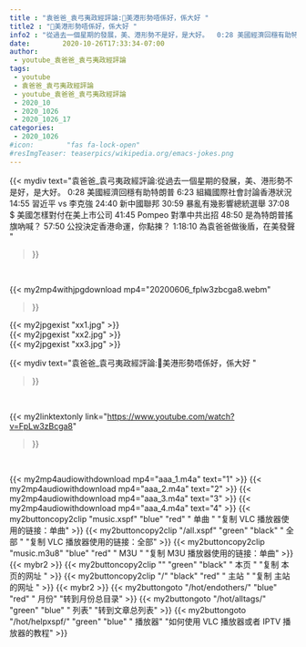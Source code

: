 ```yaml
---
title : "袁爸爸_袁弓夷政經評論:🔴美港形勢唔係好，係大好 "
title2 : "🔴美港形勢唔係好，係大好 "
info2 : "從過去一個星期的發展，美、港形勢不是好，是大好。  0:28 美國經濟回穩有助特朗普 6:23 組織國際社會討論香港狀況 14:55 習近平 vs 李克強 24:40 新中國聯邦 30:59 暴亂有幾影響總統選舉 37:08 $ 美國怎樣對付在美上市公司 41:45 Pompeo 對準中共出招 48:50 是為特朗普搖旗吶喊？ 57:50 公投決定香港命運，你點揀？ 1:18:10 為袁爸爸做後盾，在美發聲 "
date:        2020-10-26T17:33:34-07:00
author:
 - youtube_袁爸爸_袁弓夷政經評論
tags:
 - youtube
 - 袁爸爸_袁弓夷政經評論
 - youtube_袁爸爸_袁弓夷政經評論
 - 2020_10
 - 2020_1026
 - 2020_1026_17
categories:
 - 2020_1026
#icon:        "fas fa-lock-open"
#resImgTeaser: teaserpics/wikipedia.org/emacs-jokes.png
---
```


{{< mydiv text="袁爸爸_袁弓夷政經評論:從過去一個星期的發展，美、港形勢不是好，是大好。  0:28 美國經濟回穩有助特朗普 6:23 組織國際社會討論香港狀況 14:55 習近平 vs 李克強 24:40 新中國聯邦 30:59 暴亂有幾影響總統選舉 37:08 $ 美國怎樣對付在美上市公司 41:45 Pompeo 對準中共出招 48:50 是為特朗普搖旗吶喊？ 57:50 公投決定香港命運，你點揀？ 1:18:10 為袁爸爸做後盾，在美發聲 "
>}}
<br>


{{< my2mp4withjpgdownload mp4="20200606_fplw3zbcga8.webm"
>}}

{{< my2jpgexist "xx1.jpg" >}}<br>
{{< my2jpgexist "xx2.jpg" >}}<br>
{{< my2jpgexist "xx3.jpg" >}}<br>



{{< mydiv text="袁爸爸_袁弓夷政經評論:🔴美港形勢唔係好，係大好 "
>}}
<br>

{{< my2linktextonly link="https://www.youtube.com/watch?v=FpLw3zBcga8"
>}}


<br>

{{< my2mp4audiowithdownload mp4="aaa_1.m4a"    text="1" >}}
{{< my2mp4audiowithdownload mp4="aaa_2.m4a"    text="2" >}}
{{< my2mp4audiowithdownload mp4="aaa_3.m4a"    text="3" >}}
{{< my2mp4audiowithdownload mp4="aaa_4.m4a"    text="4" >}}
{{< my2buttoncopy2clip "music.xspf"        "blue"   "red"    " 单曲 "  "复制 VLC 播放器使用的链接：单曲" >}} {{< my2buttoncopy2clip "/all.xspf"         "green"  "black"  " 全部 "  "复制 VLC 播放器使用的链接：全部" >}} {{< my2buttoncopy2clip "music.m3u8"        "blue"   "red"    " M3U  "    "复制 M3U 播放器使用的链接：单曲" >}} {{< mybr2 >}} {{< my2buttoncopy2clip ""                  "green"  "black"  " 本页 "    "复制 本页的网址 " >}} {{< my2buttoncopy2clip "/"                 "black"  "red"    " 主站 "    "复制 主站的网址 " >}} {{< mybr2 >}} {{< my2buttongoto      "/hot/endothers/"   "blue"   "red"    " 月份"   "转到月份总目录" >}} {{< my2buttongoto      "/hot/alltags/"     "green"  "blue"   " 列表"   "转到文章总列表" >}} {{< my2buttongoto      "/hot/helpxspf/"    "green"  "blue"   " 播放器" "如何使用 VLC 播放器或者 IPTV 播放器的教程" >}} 
